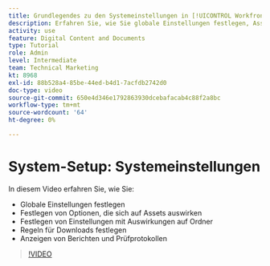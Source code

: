 ```yaml
---
title: Grundlegendes zu den Systemeinstellungen in [!UICONTROL Workfront DAM]
description: Erfahren Sie, wie Sie globale Einstellungen festlegen, Asset-Optionen festlegen, Ordnereinstellungen festlegen, Download-Regeln festlegen und Berichte und Prüfprotokolle anzeigen können. [!UICONTROL Workfront DAM].
activity: use
feature: Digital Content and Documents
type: Tutorial
role: Admin
level: Intermediate
team: Technical Marketing
kt: 8968
exl-id: 88b528a4-85be-44ed-b4d1-7acfdb2742d0
doc-type: video
source-git-commit: 650e4d346e1792863930dcebafacab4c88f2a8bc
workflow-type: tm+mt
source-wordcount: '64'
ht-degree: 0%

---
```


# System-Setup: Systemeinstellungen

In diesem Video erfahren Sie, wie Sie:

* Globale Einstellungen festlegen
* Festlegen von Optionen, die sich auf Assets auswirken
* Festlegen von Einstellungen mit Auswirkungen auf Ordner
* Regeln für Downloads festlegen
* Anzeigen von Berichten und Prüfprotokollen

>[!VIDEO](https://video.tv.adobe.com/v/335231/?quality=12&learn=on)
